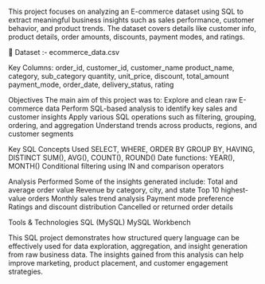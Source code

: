 This project focuses on analyzing an E-commerce dataset using SQL to extract meaningful business insights such as sales performance, customer behavior, and product trends.
The dataset covers details like customer info, product details, order amounts, discounts, payment modes, and ratings.

🧾 Dataset :- ecommerce_data.csv

Key Columns:
order_id, customer_id, customer_name
product_name, category, sub_category
quantity, unit_price, discount, total_amount
payment_mode, order_date, delivery_status, rating

 Objectives
The main aim of this project was to:
Explore and clean raw E-commerce data
Perform SQL-based analysis to identify key sales and customer insights
Apply various SQL operations such as filtering, grouping, ordering, and aggregation
Understand trends across products, regions, and customer segments

Key SQL Concepts Used
SELECT, WHERE, ORDER BY
GROUP BY, HAVING, DISTINCT
SUM(), AVG(), COUNT(), ROUND()
Date functions: YEAR(), MONTH()
Conditional filtering using IN and comparison operators

Analysis Performed
Some of the insights generated include:
Total and average order value
Revenue by category, city, and state
Top 10 highest-value orders
Monthly sales trend analysis
Payment mode preference
Ratings and discount distribution
Cancelled or returned order details

Tools & Technologies
SQL (MySQL)
MySQL Workbench

This SQL project demonstrates how structured query language can be effectively used for data exploration, aggregation, and insight generation from raw business data.
The insights gained from this analysis can help improve marketing, product placement, and customer engagement strategies.
